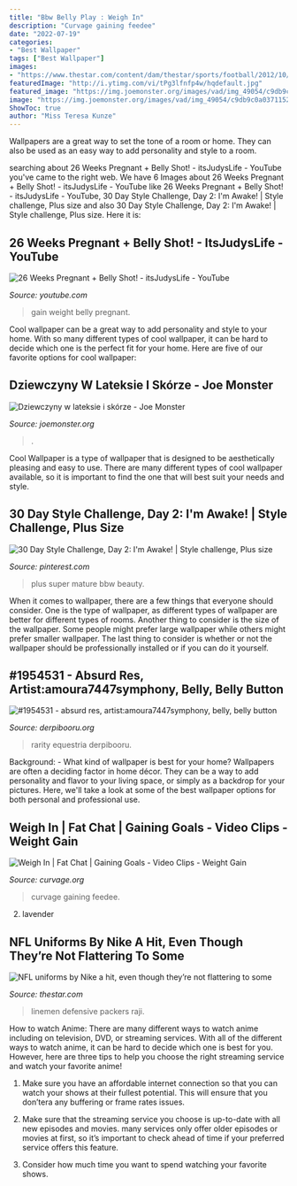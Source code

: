 ```yaml
---
title: "Bbw Belly Play : Weigh In"
description: "Curvage gaining feedee"
date: "2022-07-19"
categories:
- "Best Wallpaper"
tags: ["Best Wallpaper"]
images:
- "https://www.thestar.com/content/dam/thestar/sports/football/2012/10/18/nfl_uniforms_by_nike_a_hit_even_though_theyre_not_flattering_to_some_linemen/bjraji.jpeg"
featuredImage: "http://i.ytimg.com/vi/tPg3lfnfp4w/hqdefault.jpg"
featured_image: "https://img.joemonster.org/images/vad/img_49054/c9db9c0a03711522cd2d3b3354df1777.jpg"
image: "https://img.joemonster.org/images/vad/img_49054/c9db9c0a03711522cd2d3b3354df1777.jpg"
ShowToc: true
author: "Miss Teresa Kunze"
---
```



Wallpapers are a great way to set the tone of a room or home. They can also be used as an easy way to add personality and style to a room.

	

		
searching about 26 Weeks Pregnant + Belly Shot! - itsJudysLife - YouTube you've came to the right web. We have 6 Images about 26 Weeks Pregnant + Belly Shot! - itsJudysLife - YouTube like 26 Weeks Pregnant + Belly Shot! - itsJudysLife - YouTube, 30 Day Style Challenge, Day 2: I&#039;m Awake! | Style challenge, Plus size and also 30 Day Style Challenge, Day 2: I&#039;m Awake! | Style challenge, Plus size. Here it is:
		
    
## 26 Weeks Pregnant + Belly Shot! - ItsJudysLife - YouTube

<img loading=lazy src="http://i.ytimg.com/vi/tPg3lfnfp4w/hqdefault.jpg" onerror="this.onerror=null;this.src='https://tse3.mm.bing.net/th?id=OIP.kXrP1-MN0WauyLeJLnzITwHaFj&amp;pid=15.1';" alt="26 Weeks Pregnant + Belly Shot! - itsJudysLife - YouTube">

_Source: youtube.com_

>gain weight belly pregnant. 

	

Cool wallpaper can be a great way to add personality and style to your home. With so many different types of cool wallpaper, it can be hard to decide which one is the perfect fit for your home. Here are five of our favorite options for cool wallpaper: 

    
## Dziewczyny W Lateksie I Skórze - Joe Monster

<img loading=lazy src="https://img.joemonster.org/images/vad/img_49054/c9db9c0a03711522cd2d3b3354df1777.jpg" onerror="this.onerror=null;this.src='https://tse1.mm.bing.net/th?id=OIP.NUrbXm7_l2RhwVVouzqW_gHaJI&amp;pid=15.1';" alt="Dziewczyny w lateksie i skórze - Joe Monster">

_Source: joemonster.org_

>. 

	

Cool Wallpaper is a type of wallpaper that is designed to be aesthetically pleasing and easy to use. There are many different types of cool wallpaper available, so it is important to find the one that will best suit your needs and style.

    
## 30 Day Style Challenge, Day 2: I&#039;m Awake! | Style Challenge, Plus Size

<img loading=lazy src="https://i.pinimg.com/736x/cc/24/47/cc244754ba1f266314429d2135482926--mature-bbw-plus-size-fashion-blog.jpg" onerror="this.onerror=null;this.src='https://tse1.mm.bing.net/th?id=OIP.M2aWCR9tAMDtGTist4WZIQDEE9&amp;pid=15.1';" alt="30 Day Style Challenge, Day 2: I&#039;m Awake! | Style challenge, Plus size">

_Source: pinterest.com_

>plus super mature bbw beauty. 

	

When it comes to wallpaper, there are a few things that everyone should consider. One is the type of wallpaper, as different types of wallpaper are better for different types of rooms. Another thing to consider is the size of the wallpaper. Some people might prefer large wallpaper while others might prefer smaller wallpaper. The last thing to consider is whether or not the wallpaper should be professionally installed or if you can do it yourself.

    
## #1954531 - Absurd Res, Artist:amoura7447symphony, Belly, Belly Button

<img loading=lazy src="https://derpicdn.net/img/view/2019/2/5/1954531.png" onerror="this.onerror=null;this.src='https://tse4.mm.bing.net/th?id=OIP.mXg6ZCY08zKIOuZ7-8_trgHaMh&amp;pid=15.1';" alt="#1954531 - absurd res, artist:amoura7447symphony, belly, belly button">

_Source: derpibooru.org_

>rarity equestria derpibooru. 

	

Background: - What kind of wallpaper is best for your home?
Wallpapers are often a deciding factor in home décor. They can be a way to add personality and flavor to your living space, or simply as a backdrop for your pictures. Here, we'll take a look at some of the best wallpaper options for both personal and professional use.

    
## Weigh In | Fat Chat | Gaining Goals - Video Clips - Weight Gain

<img loading=lazy src="https://curvage.org/forum/uploads/monthly_2020_08/1465670335_animated5.thumb.GIF.02c1c40c13ba9cd92efe2f8846db3f1a.GIF" onerror="this.onerror=null;this.src='https://tse4.mm.bing.net/th?id=OIP.1UCt2rMGxOo8uyBiiY8r_gHaEL&amp;pid=15.1';" alt="Weigh In | Fat Chat | Gaining Goals - Video Clips - Weight Gain">

_Source: curvage.org_

>curvage gaining feedee. 

	

2. lavender 

    
## NFL Uniforms By Nike A Hit, Even Though They’re Not Flattering To Some

<img loading=lazy src="https://www.thestar.com/content/dam/thestar/sports/football/2012/10/18/nfl_uniforms_by_nike_a_hit_even_though_theyre_not_flattering_to_some_linemen/bjraji.jpeg" onerror="this.onerror=null;this.src='https://tse2.mm.bing.net/th?id=OIP.riyUj0R-u8GuB49Soh6JjwHaLG&amp;pid=15.1';" alt="NFL uniforms by Nike a hit, even though they’re not flattering to some">

_Source: thestar.com_

>linemen defensive packers raji. 

	

How to watch Anime: There are many different ways to watch anime including on television, DVD, or streaming services.
With all of the different ways to watch anime, it can be hard to decide which one is best for you. However, here are three tips to help you choose the right streaming service and watch your favorite anime!
1. Make sure you have an affordable internet connection so that you can watch your shows at their fullest potential. This will ensure that you don’tera any buffering or frame rates issues.

2. Make sure that the streaming service you choose is up-to-date with all new episodes and movies. many services only offer older episodes or movies at first, so it’s important to check ahead of time if your preferred service offers this feature.

3. Consider how much time you want to spend watching your favorite shows.

